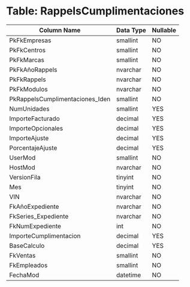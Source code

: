 # Table: RappelsCumplimentaciones

| Column Name | Data Type | Nullable |
|-------------|-----------|----------|
| PkFkEmpresas | smallint | NO |
| PkFkCentros | smallint | NO |
| PkFkMarcas | smallint | NO |
| PkFkAñoRappels | nvarchar | NO |
| PkFkRappels | nvarchar | NO |
| PkFkModulos | nvarchar | NO |
| PkRappelsCumplimentaciones_Iden | smallint | NO |
| NumUnidades | smallint | YES |
| ImporteFacturado | decimal | YES |
| ImporteOpcionales | decimal | YES |
| ImporteAjuste | decimal | YES |
| PorcentajeAjuste | decimal | YES |
| UserMod | smallint | NO |
| HostMod | nvarchar | NO |
| VersionFila | tinyint | NO |
| Mes | tinyint | NO |
| VIN | nvarchar | NO |
| FkAñoExpediente | nvarchar | NO |
| FkSeries_Expediente | nvarchar | NO |
| FkNumExpediente | int | NO |
| ImporteCumplimentacion | decimal | YES |
| BaseCalculo | decimal | YES |
| FkVentas | smallint | NO |
| FkEmpleados | smallint | NO |
| FechaMod | datetime | NO |
